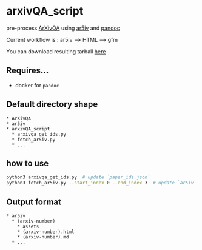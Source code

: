 # arxivQA_script
pre-process [ArXivQA](https://github.com/taesiri/ArXivQA) using [ar5iv](https://ar5iv.labs.arxiv.org/) and [pandoc](https://pandoc.org/index.html)

Current workflow is : ar5iv --> HTML --> gfm

You can download resulting tarball [here](https://mysnu-my.sharepoint.com/:f:/g/personal/lightb0x_seoul_ac_kr/ErTt9DH23FlMnxG93a0w-xMBLrBIuKCIf1y8h__P9s9c3Q?e=qQEFrm)

## Requires...
* docker for `pandoc`

## Default directory shape
```
* ArXivQA
* ar5iv
* arxivQA_script
  * arxivqa_get_ids.py
  * fetch_ar5iv.py
  * ...
```

## how to use
```bash
python3 arxivqa_get_ids.py  # update `paper_ids.json`
python3 fetch_ar5iv.py --start_index 0 --end_index 3  # update `ar5iv` and `paper_id_numchar.json`
```

## Output format
```
* ar5iv
  * (arxiv-number)
    * assets
    * (arxiv-number).html
    * (arxiv-number).md
  * ...
```
